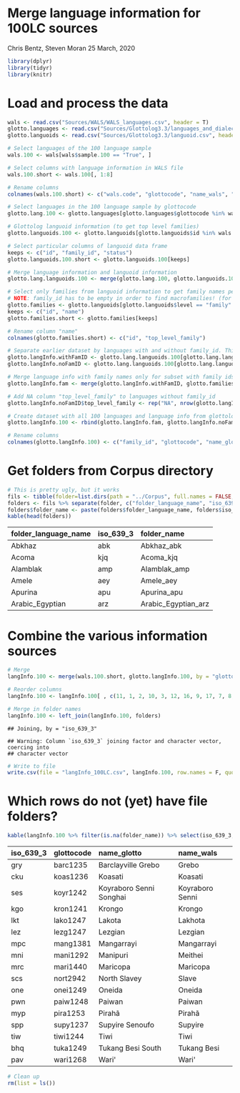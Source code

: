Merge language information for 100LC sources
================
Chris Bentz, Steven Moran
25 March, 2020

``` r
library(dplyr)
library(tidyr)
library(knitr)
```

Load and process the data
=========================

``` r
wals <- read.csv("Sources/WALS/WALS_languages.csv", header = T)
glotto.languages <- read.csv("Sources/Glottolog3.3/languages_and_dialects_geo.csv", header = T)
glotto.languoids <- read.csv("Sources/Glottolog3.3/languoid.csv", header = T)

# Select languages of the 100 language sample
wals.100 <- wals[wals$sample.100 == "True", ]

# Select columns with language information in WALS file
wals.100.short <- wals.100[, 1:8]

# Rename columns
colnames(wals.100.short) <- c("wals.code", "glottocode", "name_wals", "latitude_wals", "longitude_wals", "macroarea_wals", "genus_wals", "family_wals")

# Select languages in the 100 language sample by glottocode
glotto.lang.100 <- glotto.languages[glotto.languages$glottocode %in% wals.100.short$glottocode, ]

# Glottolog languoid information (to get top level families)
glotto.languoids.100 <- glotto.languoids[glotto.languoids$id %in% wals.100.short$glottocode, ]

# Select particular columns of languoid data frame
keeps <- c("id", "family_id", "status")
glotto.languoids.100.short <- glotto.languoids.100[keeps]

# Merge language information and languoid information
glotto.lang.languoids.100 <- merge(glotto.lang.100, glotto.languoids.100.short, by.x = "glottocode", by.y = "id")

# Select only families from languoid information to get family names per language
# NOTE: family_id has to be empty in order to find macrofamilies! (for whatever reason)
glotto.families <- glotto.languoids[glotto.languoids$level == "family" & glotto.languoids$family_id == "",]
keeps <- c("id", "name")
glotto.families.short <- glotto.families[keeps]

# Rename column "name"
colnames(glotto.families.short) <- c("id", "top_level_family")

# Separate earlier dataset by languages with and without family_id. This is necessary to merge with top_level_family names
glotto.langInfo.withFamID <- glotto.lang.languoids.100[glotto.lang.languoids.100$family_id != "",]
glotto.langInfo.noFamID <- glotto.lang.languoids.100[glotto.lang.languoids.100$family_id == "",]

# Merge language info with family names only for subset with family ids
glotto.langInfo.fam <- merge(glotto.langInfo.withFamID, glotto.families.short, by.x = "family_id", by.y ="id")

# Add NA column "top_level_family" to languages without family_id
glotto.langInfo.noFamID$top_level_family <- rep("NA", nrow(glotto.langInfo.noFamID))

# Create dataset with all 100 languages and language info from glottolog
glotto.langInfo.100 <- rbind(glotto.langInfo.fam, glotto.langInfo.noFamID)

# Rename columns
colnames(glotto.langInfo.100) <- c("family_id", "glottocode", "name_glotto", "iso_639_3", "level", "macroarea_glotto", "latitude_glotto", "longitude_glotto", "status", "top_level_family")
```

Get folders from Corpus directory
=================================

``` r
# This is pretty ugly, but it works
fils <- tibble(folder=list.dirs(path = "../Corpus", full.names = FALSE, recursive = FALSE))
folders <- fils %>% separate(folder, c("folder_language_name", "iso_639_3"), sep="_(?=[a-z]{3}$)")
folders$folder_name <- paste(folders$folder_language_name, folders$iso_639_3, sep="_")
kable(head(folders))
```

| folder\_language\_name | iso\_639\_3 | folder\_name          |
|:-----------------------|:------------|:----------------------|
| Abkhaz                 | abk         | Abkhaz\_abk           |
| Acoma                  | kjq         | Acoma\_kjq            |
| Alamblak               | amp         | Alamblak\_amp         |
| Amele                  | aey         | Amele\_aey            |
| Apurina                | apu         | Apurina\_apu          |
| Arabic\_Egyptian       | arz         | Arabic\_Egyptian\_arz |

Combine the various information sources
=======================================

``` r
# Merge
langInfo.100 <- merge(wals.100.short, glotto.langInfo.100, by = "glottocode")

# Reorder columns
langInfo.100 <- langInfo.100[ , c(11, 1, 2, 10, 3, 12, 16, 9, 17, 7, 8, 13, 6, 14, 15, 4, 5)]

# Merge in folder names
langInfo.100 <- left_join(langInfo.100, folders)
```

    ## Joining, by = "iso_639_3"

    ## Warning: Column `iso_639_3` joining factor and character vector, coercing into
    ## character vector

``` r
# Write to file
write.csv(file = "langInfo_100LC.csv", langInfo.100, row.names = F, quote=FALSE)
```

Which rows do not (yet) have file folders?
==========================================

``` r
kable(langInfo.100 %>% filter(is.na(folder_name)) %>% select(iso_639_3, glottocode, name_glotto, name_wals))
```

| iso\_639\_3 | glottocode | name\_glotto            | name\_wals      |
|:------------|:-----------|:------------------------|:----------------|
| gry         | barc1235   | Barclayville Grebo      | Grebo           |
| cku         | koas1236   | Koasati                 | Koasati         |
| ses         | koyr1242   | Koyraboro Senni Songhai | Koyraboro Senni |
| kgo         | kron1241   | Krongo                  | Krongo          |
| lkt         | lako1247   | Lakota                  | Lakhota         |
| lez         | lezg1247   | Lezgian                 | Lezgian         |
| mpc         | mang1381   | Mangarrayi              | Mangarrayi      |
| mni         | mani1292   | Manipuri                | Meithei         |
| mrc         | mari1440   | Maricopa                | Maricopa        |
| scs         | nort2942   | North Slavey            | Slave           |
| one         | onei1249   | Oneida                  | Oneida          |
| pwn         | paiw1248   | Paiwan                  | Paiwan          |
| myp         | pira1253   | Pirahã                  | Pirahã          |
| spp         | supy1237   | Supyire Senoufo         | Supyire         |
| tiw         | tiwi1244   | Tiwi                    | Tiwi            |
| bhq         | tuka1249   | Tukang Besi South       | Tukang Besi     |
| pav         | wari1268   | Wari'                   | Wari'           |

``` r
# Clean up
rm(list = ls())
```
